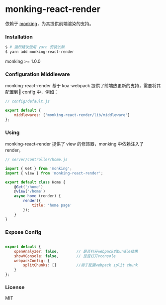 # monking-react-render

依赖于 [monking](https://github.com/chenhebing/monking)，为其提供前端渲染的支持。

### Installation

``` bash
$ # 强烈建议使用 yarn 安装依赖
$ yarn add monking-react-render
```
monking >= 1.0.0

### Configuration Middleware

monking-react-render 基于 koa-webpack 提供了前端热更新的支持，需要将其配置到 config 中，例如：

```javascript
// config/default.js

export default {
    middlewares: ['monking-react-render/lib/middleware']
};
```

### Using

monking-react-render 提供了 view 的修饰器，monking 中依赖注入了 render。

```javascript
// server/controller/home.js

import { Get } from 'monking';
import { view } from 'monking-react-render';

export default class Home {
    @Get('/home')
    @view('/home')
    async home (render) {
        render({
            title: 'home page'
        });
    }
}

```

### Expose Config


```javascript

export default {
    openAnalyzer: false,        // 是否打开webpack的bundle结果
    showVConsole: false,        // 是否打开vconsole
    webpackConfig: {
        splitChunks: []         //用于配置webpack split chunk
    }
};

```

### License

MIT